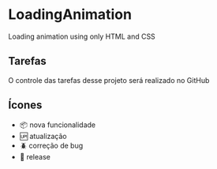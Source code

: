 # LoadingAnimation
Loading animation using only HTML and CSS

## Tarefas
O controle das tarefas desse projeto será realizado no GitHub

## Ícones
- :package: nova funcionalidade
- :up: atualização
- :beetle: correção de bug
- :checkered_flag: release
